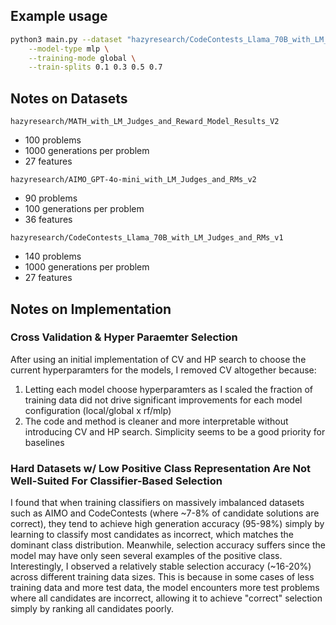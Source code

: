 ## Example usage

```bash
python3 main.py --dataset "hazyresearch/CodeContests_Llama_70B_with_LM_Judges_and_RMs_v1" \
    --model-type mlp \
    --training-mode global \
    --train-splits 0.1 0.3 0.5 0.7
```

## Notes on Datasets

`hazyresearch/MATH_with_LM_Judges_and_Reward_Model_Results_V2`

- 100 problems
- 1000 generations per problem
- 27 features

`hazyresearch/AIMO_GPT-4o-mini_with_LM_Judges_and_RMs_v2`

- 90 problems
- 100 generations per problem
- 36 features

`hazyresearch/CodeContests_Llama_70B_with_LM_Judges_and_RMs_v1`

- 140 problems
- 1000 generations per problem
- 27 features

## Notes on Implementation

### Cross Validation & Hyper Paraemter Selection

After using an initial implementation of CV and HP search to choose the current hyperparamters for the models, I removed CV altogether because:

1. Letting each model choose hyperparamters as I scaled the fraction of training data did not drive significant improvements for each model configuration (local/global x rf/mlp)
2. The code and method is cleaner and more interpretable without introducing CV and HP search. Simplicity seems to be a good priority for baselines

### Hard Datasets w/ Low Positive Class Representation Are Not Well-Suited For Classifier-Based Selection

I found that when training classifiers on massively imbalanced datasets such as AIMO and CodeContests (where ~7-8% of candidate solutions are correct), they tend to achieve high generation accuracy (95-98%) simply by learning to classify most candidates as incorrect, which matches the dominant class distribution. Meanwhile, selection accuracy suffers since the model may have only seen several examples of the positive class. Interestingly, I observed a relatively stable selection accuracy (~16-20%) across different training data sizes. This is because in some cases of less training data and more test data, the model encounters more test problems where all candidates are incorrect, allowing it to achieve "correct" selection simply by ranking all candidates poorly.

